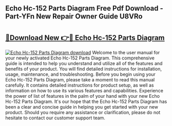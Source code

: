 ## Echo Hc-152 Parts Diagram Free Pdf Download - Part-YFn New Repair Owner Guide U8VRo

# <h2><a href="http://dfljqp.blite.top/?on=Echo+Hc-152+Parts+Diagram">🔗Download New 👉🔴 Echo Hc-152 Parts Diagram</a></h2>

[![Echo Hc-152 Parts Diagram download](https://i.imgur.com/lujVjoI.png)](http://dfljqp.blite.top/?on=Echo+Hc-152+Parts+Diagram)
Welcome to the user manual for your newly activated Echo Hc-152 Parts Diagram. This comprehensive guide is intended to help you understand and utilize all of the features and benefits of your product. You will find detailed instructions for installation, usage, maintenance, and troubleshooting. Before you begin using your Echo Hc-152 Parts Diagram, please take a moment to read this manual carefully. It contains detailed instructions for product setup, as well as information on how to use its various features and capabilities. Experience the power of list of features in the palm of your hand with your new Echo Hc-152 Parts Diagram. It's our hope that the Echo Hc-152 Parts Diagram has been a clear and concise guide in helping you get started with your new product. Should you require any assistance or clarification, please do not hesitate to contact our customer support team.
